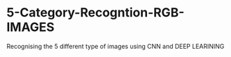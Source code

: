 # 5-Category-Recogntion-RGB-IMAGES
Recognising the 5 different type of images using CNN and DEEP LEARINING



